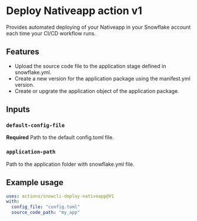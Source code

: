 # Deploy Nativeapp action v1

Provides automated deploying of your Nativeapp in your Snowflake account each time your CI/CD workflow runs. 

## Features
- Upload the source code file to the application stage defined in snowflake.yml.
- Create a new version for the application package using the manifest.yml version. 
- Create or upgrate the application object of the application package.

## Inputs

### `default-config-file`

**Required** Path to the default config.toml file.


### `application-path`

Path to the application folder with snowflake.yml file.


## Example usage

```yaml
uses: actions/snowcli-deploy-nativeapp@V1
with:
  config_file: "config.toml"
  source_code_path: "my_app"
```
